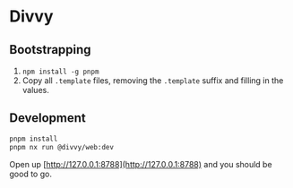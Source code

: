# Divvy

## Bootstrapping

1. `npm install -g pnpm`
1. Copy all `.template` files, removing the `.template` suffix and filling in the values.

## Development

```sh
pnpm install
pnpm nx run @divvy/web:dev
```

Open up [http://127.0.0.1:8788](http://127.0.0.1:8788) and you should be good to go.
